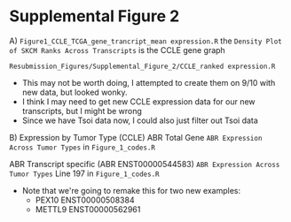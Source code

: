 # Supplemental Figure 2

A)
`Figure1_CCLE_TCGA_gene_trancript_mean expression.R` the `Density Plot of SKCM Ranks Across Transcripts` is the CCLE gene graph

`Resubmission_Figures/Supplemental_Figure_2/CCLE_ranked expression.R`

* This may not be worth doing, I attempted to create them on 9/10 with new data, but looked wonky.
* I think I may need to get new CCLE expression data for our new transcripts, but I might be wrong
* Since we have Tsoi data now, I could also just filter out Tsoi data


B)
Expression by Tumor Type (CCLE) ABR Total Gene
`ABR Expression Across Tumor Types` in `Figure_1_codes.R`


ABR Transcript specific (ABR ENST00000544583)
`ABR Expression Across Tumor Types` Line 197 in `Figure_1_codes.R`


* Note that we're going to remake this for two new examples:
   * PEX10 ENST00000508384
   * METTL9 ENST00000562961
